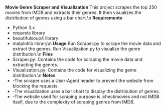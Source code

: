 **Movie Genre Scraper and Visualization**
This project scrapes the top 250 movies from IMDB and extracts their genres. It then visualizes the distribution of genres using a bar chart.\n
**Requirements**
* Python 3.x
* requests library
* beautifulsoup4 library
* matplotlib library\n
**Usage**
Run Scraper.py to scrape the movie data and extract the genres.
Run Visualization.py to visualize the genre distribution.\n
**Files**
* Scraper.py: Contains the code for scraping the movie data and extracting the genres.
* Visualization.py: Contains the code for visualizing the genre distribution.\n
**Notes**
* -The scraper uses a User-Agent header to prevent the website from blocking the requests.
* -The visualization uses a bar chart to display the distribution of genres.
* -The website used for scraping purpose is icheckmovies and not IMDB itself, due to the complexity of scraping genres from IMDB.
